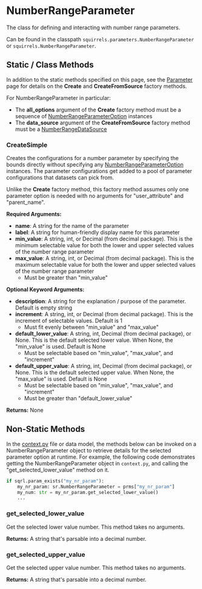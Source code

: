 # NumberRangeParameter

The class for defining and interacting with number range parameters. 

Can be found in the classpath `squirrels.parameters.NumberRangeParameter` or `squirrels.NumberRangeParameter`.

## Static / Class Methods

In addition to the static methods specified on this page, see the [Parameter] page for details on the **Create** and **CreateFromSource** factory methods.

For NumberRangeParameter in particular:
- The **all_options** argument of the **Create** factory method must be a sequence of [NumberRangeParameterOption](../parameter_options/NumberRangeParameterOption) instances
- The **data_source** argument of the **CreateFromSource** factory method must be a [NumberRangeDataSource](../data_sources/NumberRangeDataSource) 

### CreateSimple

Creates the configurations for a number parameter by specifying the bounds directly without specifying any [NumberRangeParameterOption](../parameter_options/NumberRangeParameterOption) instances. The parameter configurations get added to a pool of parameter configurations that datasets can pick from.

Unlike the **Create** factory method, this factory method assumes only one parameter option is needed with no arguments for "user_attribute" and "parent_name".

**Required Arguments:**

- **name**: A string for the name of the parameter
- **label**: A string for human-friendly display name for this parameter
- **min_value**: A string, int, or Decimal (from decimal package). This is the minimum selectable value for both the lower and upper selected values of the number range parameter
- **max_value**: A string, int, or Decimal (from decimal package). This is the maximum selectable value for both the lower and upper selected values of the number range parameter
    - Must be greater than "min_value"

**Optional Keyword Arguments:**

- **description**: A string for the explanation / purpose of the parameter. Default is empty string
- **increment**: A string, int, or Decimal (from decimal package). This is the increment of selectable values. Default is 1
    - Must fit evenly between "min_value" and "max_value"
- **default_lower_value**: A string, int, Decimal (from decimal package), or None. This is the default selected lower value. When None, the "min_value" is used. Default is None
    - Must be selectable based on "min_value", "max_value", and "increment"
- **default_upper_value**: A string, int, Decimal (from decimal package), or None. This is the default selected upper value. When None, the "max_value" is used. Default is None
    - Must be selectable based on "min_value", "max_value", and "increment"
    - Must be greater than "default_lower_value"

**Returns:** None

## Non-Static Methods

In the [context.py](../../../docs/topics/context) file or data model, the methods below can be invoked on a NumberRangeParameter object to retrieve details for the selected parameter option at runtime. For example, the following code demonstrates getting the NumberRangeParameter object in `context.py`, and calling the "get_selected_lower_value" method on it.

```python
if sqrl.param_exists("my_nr_param"):
    my_nr_param: sr.NumberRangeParameter = prms["my_nr_param"]
    my_num: str = my_nr_param.get_selected_lower_value()
    ...
```

### get_selected_lower_value

Get the selected lower value number. This method takes no arguments.

**Returns:** A string that's parsable into a decimal number.

### get_selected_upper_value

Get the selected upper value number. This method takes no arguments.

**Returns:** A string that's parsable into a decimal number.


[Parameter]: ./Parameter